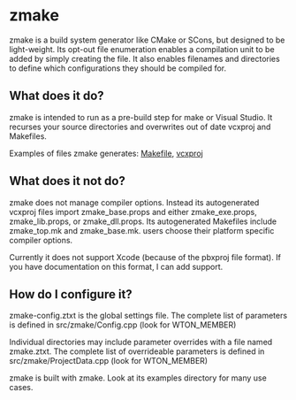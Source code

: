 # zmake

zmake is a build system generator like CMake or SCons, but designed to be light-weight. Its opt-out file enumeration enables a compilation unit to be added by simply creating the file. It also enables filenames and directories to define which configurations they should be compiled for.

## What does it do?

zmake is intended to run as a pre-build step for make or Visual Studio. It recurses your source directories and overwrites out of date vcxproj and Makefiles.

Examples of files zmake generates: [Makefile](../blob/master/src/zmake/Makefile), [vcxproj](../blob/master/.zproj/.%20zmake.vcxproj)


## What does it not do?

zmake does not manage compiler options. Instead its autogenerated vcxproj files import zmake_base.props and either zmake_exe.props, zmake_lib.props, or zmake_dll.props. Its autogenerated Makefiles include zmake_top.mk and zmake_base.mk. users choose their platform specific compiler options.

Currently it does not support Xcode (because of the pbxproj file format). If you have documentation on this format, I can add support.

## How do I configure it?

zmake-config.ztxt is the global settings file. The complete list of parameters is defined in src/zmake/Config.cpp (look for WTON_MEMBER)

Individual directories may include parameter overrides with a file named zmake.ztxt. The complete list of overrideable parameters is defined in src/zmake/ProjectData.cpp (look for WTON_MEMBER)

zmake is built with zmake. Look at its examples directory for many use cases.
